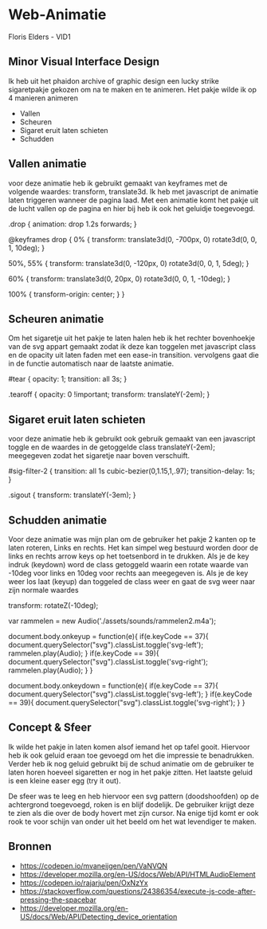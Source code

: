 # Web-Animatie
Floris Elders - VID1
## Minor Visual Interface Design

Ik heb uit het phaidon archive of graphic design een lucky strike sigaretpakje gekozen om na te maken en te animeren. 
Het pakje wilde ik op 4 manieren animeren

- Vallen
- Scheuren
- Sigaret eruit laten schieten
- Schudden

## Vallen animatie
voor deze animatie heb ik gebruikt gemaakt van keyframes met de volgende waardes: transform, translate3d. Ik heb met javascript de animatie laten triggeren wanneer de pagina laad. Met een animatie komt het pakje uit de lucht vallen op de pagina en hier bij heb ik ook het geluidje toegevoegd. 

.drop {
  animation: drop 1.2s forwards;
}

@keyframes drop {
  0% {
    transform:
      translate3d(0, -700px, 0) rotate3d(0, 0, 1, 10deg);
  }

  50%, 55% {
    transform:
      translate3d(0, -120px, 0) rotate3d(0, 0, 1, 5deg);
  }

  60% {
    transform:
      translate3d(0, 20px, 0) rotate3d(0, 0, 1, -10deg);
  }

  100% {
    transform-origin: center;
  }
}

## Scheuren animatie
Om het sigaretje uit het pakje te laten halen heb ik het rechter bovenhoekje van de svg appart gemaakt zodat ik deze kan toggelen met javascript class en de opacity uit laten faden met een ease-in transition. vervolgens gaat die in de functie automatisch naar de laatste animatie.

#tear {
  opacity: 1;
  transition: all 3s;
}

.tearoff {
  opacity: 0 !important;
  transform: translateY(-2em);
}

## Sigaret eruit laten schieten
voor deze animatie heb ik gebruikt ook gebruik gemaakt van een javascript toggle en de waardes in de getoggelde class translateY(-2em); meegegeven zodat het sigaretje naar boven verschuift. 

#sig-filter-2 {
  transition: all 1s cubic-bezier(0,1.15,1,.97);
  transition-delay: 1s;
}

.sigout {
  transform: translateY(-3em);
}

## Schudden animatie
Voor deze animatie was mijn plan om de gebruiker het pakje 2 kanten op te laten roteren, Links en rechts. Het kan simpel weg bestuurd worden door de links en rechts arrow keys op het toetsenbord in te drukken. Als je de key indruk (keydown) word de class getoggeld waarin een rotate waarde van -10deg voor links en 10deg voor rechts aan meegegeven is. Als je de key weer los laat (keyup) dan toggeled de class weer en gaat de svg weer naar zijn normale waardes

transform: rotateZ(-10deg);

var rammelen = new Audio('./assets/sounds/rammelen2.m4a');

document.body.onkeyup = function(e){
    if(e.keyCode == 37){
     document.querySelector("svg").classList.toggle('svg-left');
     rammelen.play(Audio);
    }
    if(e.keyCode == 39){
      document.querySelector("svg").classList.toggle('svg-right');
      rammelen.play(Audio);
     }
}

document.body.onkeydown = function(e){
    if(e.keyCode == 37){
     document.querySelector("svg").classList.toggle('svg-left');
    }
    if(e.keyCode == 39){
      document.querySelector("svg").classList.toggle('svg-right');
     }
}


## Concept & Sfeer
Ik wilde het pakje in laten komen alsof iemand het op tafel gooit. Hiervoor heb ik ook geluid eraan toe gevoegd om het die impressie te benadrukken. Verder heb ik nog geluid gebruikt bij de schud animatie om de gebruiker te laten horen hoeveel sigaretten er nog in het pakje zitten. Het laatste geluid is een kleine easer egg (try it out). 

De sfeer was te leeg en heb hiervoor een svg pattern (doodshoofden) op de achtergrond toegevoegd, roken is en blijf dodelijk.
De gebruiker krijgt deze te zien als die over de body hovert met zijn cursor. Na enige tijd komt er ook rook te voor schijn van onder uit het beeld om het wat levendiger te maken. 


## Bronnen
- https://codepen.io/mvaneijgen/pen/VaNVQN
- https://developer.mozilla.org/en-US/docs/Web/API/HTMLAudioElement
- https://codepen.io/rajarju/pen/OxNzYx
- https://stackoverflow.com/questions/24386354/execute-js-code-after-pressing-the-spacebar
- https://developer.mozilla.org/en-US/docs/Web/API/Detecting_device_orientation
